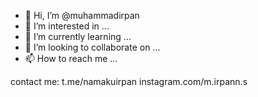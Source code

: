 - 👋 Hi, I’m @muhammadirpan
- 👀 I’m interested in ...
- 🌱 I’m currently learning ...
- 💞️ I’m looking to collaborate on ...
- 📫 How to reach me ...

contact me:
t.me/namakuirpan
instagram.com/m.irpann.s

<!---
muhammadirpan/muhammadirpan is a ✨ special ✨ repository because its `README.md` (this file) appears on your GitHub profile.
You can click the Preview link to take a look at your changes.
--->
